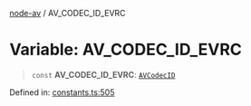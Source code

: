 [node-av](../globals.md) / AV\_CODEC\_ID\_EVRC

# Variable: AV\_CODEC\_ID\_EVRC

> `const` **AV\_CODEC\_ID\_EVRC**: [`AVCodecID`](../type-aliases/AVCodecID.md)

Defined in: [constants.ts:505](https://github.com/seydx/av/blob/f8631fc881b394300b1479f511d55cf1c370a87f/src/constants/constants.ts#L505)
